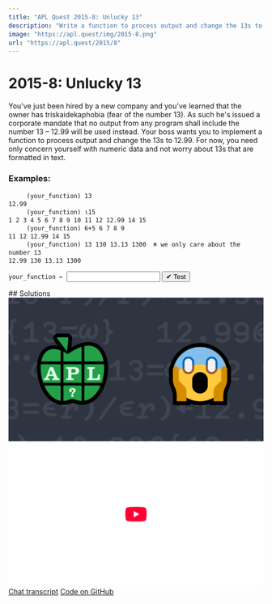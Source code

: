 ```yaml
---
title: "APL Quest 2015-8: Unlucky 13"
description: "Write a function to process output and change the 13s to 12."
image: "https://apl.quest/img/2015-8.png"
url: "https://apl.quest/2015/8"
---
```


# <span class=s>2015-</span>8: Unlucky 13
<!-- write a function to process output and change the 13s to 12.99 -->
You've just been hired by a new company and you've learned that the owner has triskaidekaphobia (fear of the number 13). As such he's issued a corporate mandate that no output from any program shall include the number 13 – 12.99 will be used instead. Your boss wants you to implement a function to process output and change the 13s to 12.99. For now, you need only concern yourself with numeric data and not worry about 13s that are formatted in text.

### Examples:

```APL
     (your_function) 13
12.99
     (your_function) ⍳15 
1 2 3 4 5 6 7 8 9 10 11 12 12.99 14 15
     (your_function) 6+5 6 7 8 9
11 12 12.99 14 15
     (your_function) 13 130 13.13 1300  ⍝ we only care about the number 13
12.99 130 13.13 1300
```


                              
<div class="pdiv">
  <code onclick="p_Input.focus()">your_function ← </code><input id="p_Input" autocomplete="off" spellcheck="false" oninput="this.parentElement.querySelector`button`.disabled=false;localStorage.setItem(window.location.pathname,this.value)" onkeypress="subm(event)">
  <button onclick="alert$.next`Testing…`;submitSolution`p`" class="md-button md-button--primary">&#x2714; Test</button>
</div>
<blockquote id="p_Output"></blockquote>
## Solutions
<div onclick="play(this)" title="Video on YouTube" class="yt">
<img alt="Video Thumbnail" src="../../img/2015-8.png">
<img alt="YouTube" src="../../img/yt-big.png">
</div>
<a href="https://chat.stackexchange.com/transcript/52405?m=61776938#61776938" target="_blank" class="md-button md-button--primary">Chat transcript</a>
<a href="https://github.com/abrudz/apl_quest/blob/main/2015/8.apl" target="_blank" class="md-button md-button--primary right">Code on GitHub</a>

<script>
    testCases={"a":["13","12 14","⍳13","⍳15","6+5 6 7 8 9","13 130 13.13 1300"],"b":["0","⍬","8+?10⍴10","8+?(10+?20)⍴10","(?(30+?20)⍴30)-10","(5+?10)⍴13"],"f":"{⍵-0.01×13=⍵}"}
    p_Input.value=localStorage.getItem(window.location.pathname)
    play=e=>e.outerHTML=`<iframe src="https://www.youtube.com/embed/2VSUnKEu5m8?list=PLYKQVqyrAEj9wDIUyLDGtDAFTKY38BUMN&autoplay=1" title="<span class=s>2015-</span>8: Unlucky 13 (APL Quest 2015-8)" frameborder="0" allow="accelerometer; autoplay; clipboard-write; encrypted-media; gyroscope; picture-in-picture; web-share" referrerpolicy="strict-origin-when-cross-origin" allowfullscreen></iframe>`
</script>
